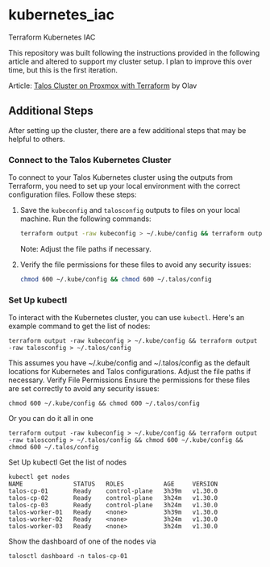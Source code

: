 # kubernetes_iac
Terraform Kubernetes IAC

This repository was built following the instructions provided in the following article and altered to support my cluster setup. I plan to improve this over time, but this is the first iteration.

Article: [Talos Cluster on Proxmox with Terraform](https://olav.ninja/talos-cluster-on-proxmox-with-terraform) by Olav

## Additional Steps

After setting up the cluster, there are a few additional steps that may be helpful to others.

### Connect to the Talos Kubernetes Cluster

To connect to your Talos Kubernetes cluster using the outputs from Terraform, you need to set up your local environment with the correct configuration files. Follow these steps:

1. Save the `kubeconfig` and `talosconfig` outputs to files on your local machine. Run the following commands:

	```bash
	terraform output -raw kubeconfig > ~/.kube/config && terraform output -raw talosconfig > ~/.talos/config
	```

	Note: Adjust the file paths if necessary.

2. Verify the file permissions for these files to avoid any security issues:

	```bash
	chmod 600 ~/.kube/config && chmod 600 ~/.talos/config
	```

### Set Up kubectl

To interact with the Kubernetes cluster, you can use `kubectl`. Here's an example command to get the list of nodes:

```
terraform output -raw kubeconfig > ~/.kube/config && terraform output -raw talosconfig > ~/.talos/config
```

This assumes you have ~/.kube/config and ~/.talos/config as the default locations for Kubernetes and Talos configurations. Adjust the file paths if necessary.
Verify File Permissions
Ensure the permissions for these files are set correctly to avoid any security issues:

```
chmod 600 ~/.kube/config && chmod 600 ~/.talos/config
```

Or you can do it all in one

```
terraform output -raw kubeconfig > ~/.kube/config && terraform output -raw talosconfig > ~/.talos/config && chmod 600 ~/.kube/config && chmod 600 ~/.talos/config
```

Set Up kubectl
Get the list of nodes

```
kubectl get nodes
NAME              STATUS   ROLES           AGE     VERSION
talos-cp-01       Ready    control-plane   3h39m   v1.30.0
talos-cp-02       Ready    control-plane   3h24m   v1.30.0
talos-cp-03       Ready    control-plane   3h24m   v1.30.0
talos-worker-01   Ready    <none>          3h39m   v1.30.0
talos-worker-02   Ready    <none>          3h24m   v1.30.0
talos-worker-03   Ready    <none>          3h24m   v1.30.0
```
Show the dashboard of one of the nodes via

```
talosctl dashboard -n talos-cp-01
```
